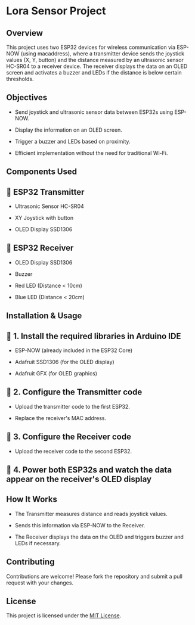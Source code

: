 # Lora Sensor Project

## Overview
This project uses two ESP32 devices for wireless communication via ESP-NOW (using macaddress), where a transmitter device sends the joystick values (X, Y, button) and the distance measured by an ultrasonic sensor HC-SR04 to a receiver device. 
The receiver displays the data on an OLED screen and activates a buzzer and LEDs if the distance is below certain thresholds.

## Objectives
- Send joystick and ultrasonic sensor data between ESP32s using ESP-NOW.

- Display the information on an OLED screen.

- Trigger a buzzer and LEDs based on proximity.

- Efficient implementation without the need for traditional Wi-Fi.

## Components Used

## 🔹 ESP32 Transmitter

- Ultrasonic Sensor HC-SR04

- XY Joystick with button

- OLED Display SSD1306

## 🔹 ESP32 Receiver

- OLED Display SSD1306

- Buzzer

- Red LED (Distance < 10cm)

- Blue LED (Distance < 20cm)

## Installation & Usage

## 🔹 1. Install the required libraries in Arduino IDE

- ESP-NOW (already included in the ESP32 Core)

- Adafruit SSD1306 (for the OLED display)

- Adafruit GFX (for OLED graphics)

## 🔹 2. Configure the Transmitter code

- Upload the transmitter code to the first ESP32.

- Replace the receiver's MAC address.

## 🔹 3. Configure the Receiver code

- Upload the receiver code to the second ESP32.

## 🔹 4. Power both ESP32s and watch the data appear on the receiver's OLED display

## How It Works

- The Transmitter measures distance and reads joystick values.

- Sends this information via ESP-NOW to the Receiver.

- The Receiver displays the data on the OLED and triggers buzzer and LEDs if necessary.

## Contributing
Contributions are welcome! Please fork the repository and submit a pull request with your changes.

## License
This project is licensed under the [MIT License](LICENSE).